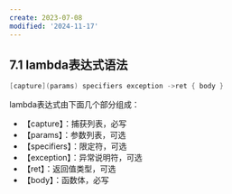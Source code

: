 ```yaml
---
create: 2023-07-08
modified: '2024-11-17'
---
```


## 7.1 lambda表达式语法

```C++
[capture](params) specifiers exception ->ret { body }
```

lambda表达式由下面几个部分组成：

* 【capture】：捕获列表，必写
* 【params】：参数列表，可选
* 【specifiers】：限定符，可选
* 【exception】：异常说明符，可选
* 【ret】：返回值类型，可选
* 【body】：函数体，必写